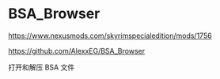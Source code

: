 # BSA_Browser

https://www.nexusmods.com/skyrimspecialedition/mods/1756

https://github.com/AlexxEG/BSA_Browser

打开和解压 BSA 文件
